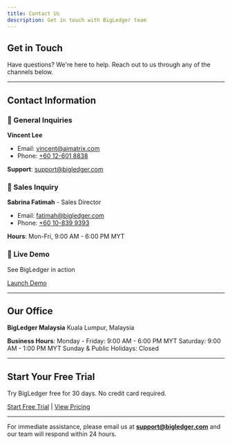 ```yaml
---
title: Contact Us
description: Get in touch with BigLedger team
---
```


## Get in Touch

Have questions? We're here to help. Reach out to us through any of the channels below.

---

## Contact Information

### 📧 General Inquiries

**Vincent Lee**
- Email: [vincent@aimatrix.com](mailto:vincent@aimatrix.com)
- Phone: [+60 12-601 8838](tel:+60126018838)

**Support**: [support@bigledger.com](mailto:support@bigledger.com)

### 💬 Sales Inquiry

**Sabrina Fatimah** - Sales Director
- Email: [fatimah@bigledger.com](mailto:fatimah@bigledger.com)
- Phone: [+60 10-839 9393](tel:+60108399393)

**Hours**: Mon-Fri, 9:00 AM - 6:00 PM MYT

### 🎯 Live Demo
See BigLedger in action

[Launch Demo](https://demo.bigledger.com)

---

## Our Office

**BigLedger Malaysia**
Kuala Lumpur, Malaysia

**Business Hours**:
Monday - Friday: 9:00 AM - 6:00 PM MYT
Saturday: 9:00 AM - 1:00 PM MYT
Sunday & Public Holidays: Closed

---

## Start Your Free Trial

Try BigLedger free for 30 days. No credit card required.

[Start Free Trial](/pricing) | [View Pricing](/pricing)

---

For immediate assistance, please email us at **support@bigledger.com** and our team will respond within 24 hours.
